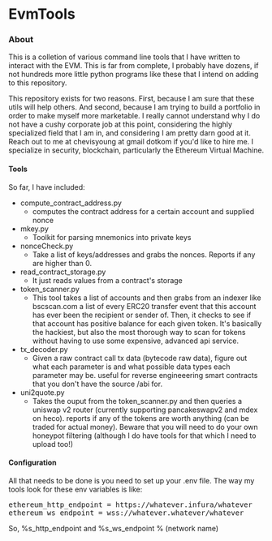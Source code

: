 # EvmTools

### About 

<p>
This is a colletion of various command line tools that I have written to interact with the EVM. This is far from 
complete, I probably have dozens, if not hundreds more little python programs like these that I intend on adding to 
this repository. 
</p>

<p>
This repository exists for two reasons. First, because I am sure that these utils will help others. And second, 
because I am trying to build a portfolio in order to make myself more marketable. I really cannot understand why I 
do not have a cushy corporate job at this point, considering the highly specialized field that I am in, and considering 
I am pretty darn good at it. Reach out to me at chevisyoung at gmail dotkom if you'd like to hire me. I specialize in 
security, blockchain, particularly the Ethereum Virtual Machine.
</p>


#### Tools 

<p>
So far, I have included: 
</p>

- compute_contract_address.py 
  - computes the contract address for a certain account and supplied nonce
- mkey.py
  - Toolkit for parsing mnemonics into private keys
- nonceCheck.py 
  - Take a list of keys/addresses and grabs the nonces. Reports if any are higher than 0.
- read_contract_storage.py
  - It just reads values from a contract's storage
- token_scanner.py
  - This tool takes a list of accounts and then grabs from an indexer like bscscan.com a list of every ERC20 transfer event 
   that this account has ever been the recipient or sender of. Then, it checks to see if that account has positive balance for 
   each given token. It's basically the hackiest, but also the most thorough way to scan for tokens without having to use some 
   expensive, advanced api service.
- tx_decoder.py
  - Given a raw contract call tx data (bytecode raw data), figure out what each parameter is and what possible data 
   types each parameter may be. useful for reverse engineeering smart contracts that you don't have the source /abi for.
- uni2quote.py
  - Takes the ouput from the token_scanner.py and then queries a uniswap v2 router (currently supporting pancakeswapv2 and mdex on heco). 
    reports if any of the tokens are worth anything (can be traded for actual money). Beware that you will need to do your own honeypot 
    filtering (although I do have tools for that which I need to upload too!)


#### Configuration
<p>
All that needs to be done is you need to set up your .env file. The way my tools look for these env variables is like:
</p>

<pre>
ethereum_http_endpoint = https://whatever.infura/whatever
ethereum_ws_endpoint = wss://whatever.whatever/whatever
</pre>

<p>
So, %s_http_endpoint and %s_ws_endpoint % (network name)
</p>